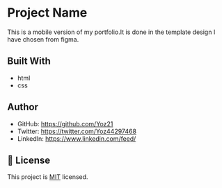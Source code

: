 
# Project Name

 This is a mobile version of my portfolio.It is done in the template design I have chosen from figma.


## Built With

- html
- css


## Author

- GitHub: https://github.com/Yoz21
- Twitter: https://twitter.com/Yoz44297468
- LinkedIn: https://www.linkedin.com/feed/



## 📝 License

This project is [MIT](./MIT.md) licensed.